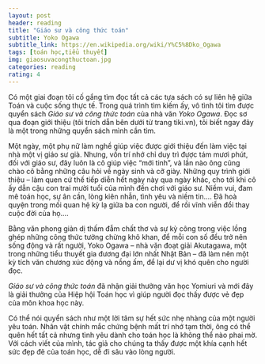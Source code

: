 ```yaml
---
layout: post
header: reading
title: "Giáo sư và công thức toán"
subtitle: Yoko Ogawa
subtitle_link: https://en.wikipedia.org/wiki/Y%C5%8Dko_Ogawa
tags: [toán học,tiểu thuyết]
img: giaosuvacongthuctoan.jpg
categories: reading
rating: 4
---
```


Có một giai đoạn tôi cố gắng tìm đọc tất cả các tựa sách có sự liên hệ giữa Toán và cuộc sống thực tế. Trong quá trình tìm kiếm ấy, vô tình tôi tìm được quyển sách *Giáo sư và công thức toán* của nhà văn *Yoko Ogawa*. Đọc sơ qua đoạn giới thiệu (tôi trích dẫn bên dưới từ trang tiki.vn), tôi biết ngay đây là một trong những quyển sách mình cần tìm.

Một ngày, một phụ nữ làm nghề giúp việc được giới thiệu đến làm việc tại nhà một vị giáo sư già. Nhưng, vốn trí nhớ chỉ duy trì được tám mươi phút, đối với giáo sư, đây luôn là cô giúp việc “mới tinh”, và lần nào ông cũng chào cô bằng những câu hỏi về ngày sinh và cỡ giày. Những quy trình giới thiệu – làm quen cứ thế tiếp diễn hết ngày này qua ngày khác, cho tới khi cô ấy dẫn cậu con trai mười tuổi của mình đến chơi với giáo sư. Niềm vui, đam mê toán học, sự ân cần, lòng kiên nhẫn, tình yêu và niềm tin…. Đã hoà quyện trong mối quan hệ kỳ lạ giữa ba con người, để rồi vĩnh viễn đổi thay cuộc đời của họ….

Bằng văn phong giản dị thấm đẫm chất thơ và sự kỳ công trong việc lồng ghép những công thức tưởng chừng khô khan, để mỗi con số đều trở nên sống động và rất người, Yoko Ogawa – nhà văn đoạt giải Akutagawa, một trong những tiểu thuyết gia đương đại lớn nhất Nhật Bản – đã làm nên một kỳ tích văn chương xúc động và nồng ấm, để lại dư vị khó quên cho người đọc.

*Giáo sư và công thức toán* đã nhận giải thưởng văn học Yomiuri và mới đây là giải thưởng của Hiệp hội Toán học vì giúp người đọc thấy được vẻ đẹp của môn khoa học này.

Có thể nói quyển sách như một lời tâm sự hết sức nhẹ nhàng của một người yêu toán. Nhân vật chính mắc chứng bệnh mất trí nhớ tạm thời, ông có thể quên hết tất cả nhưng tình yêu dành cho toán học là không thể nào phai mờ. Với cách viết của mình, tác giả cho chúng ta thấy được một khía cạnh hết sức đẹp đẽ của toán học, dễ đi sâu vào lòng người.
